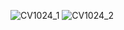 ![CV1024_1](https://user-images.githubusercontent.com/113039811/221407680-e2abeb90-ed80-4884-870a-b0dfd579ec65.jpg)
![CV1024_2](https://user-images.githubusercontent.com/113039811/221407683-af5566a7-4d39-4add-8d39-830ea06e7ad6.jpg)
